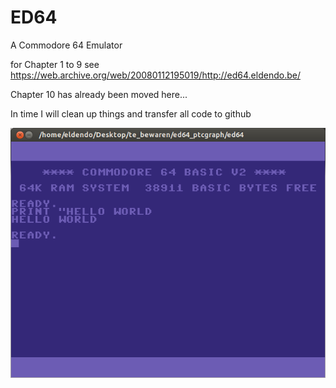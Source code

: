 # ED64
A Commodore 64 Emulator

for Chapter 1 to 9 see https://web.archive.org/web/20080112195019/http://ed64.eldendo.be/  

Chapter 10 has already been moved here...  
  
In time I will clean up things and transfer all code to github  

![screenshot](./ed64.png)
